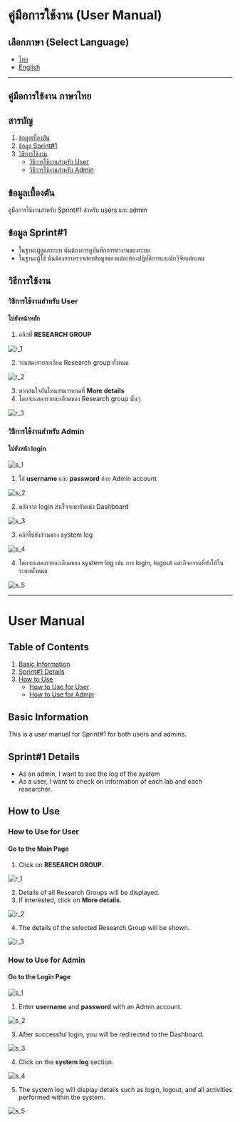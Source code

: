 # คู่มือการใช้งาน (User Manual)

## เลือกภาษา (Select Language)
- [ไทย](#คู่มือการใช้งาน-ภาษาไทย)
- [English](#user-manual)

---

## คู่มือการใช้งาน ภาษาไทย
## สารบัญ
1. [ข้อมูลเบื้องตัน](#ข้อมูลเบื้องตัน)
2. [ข้อมูล Sprint#1](#ข้อมูล-sprint1)
3. [วิธีการใช้งาน](#วิธีการใช้งาน)
   - [วิธีการใช้งานสำหรับ User](#วิธีการใช้งานสำหรับ-user)
   - [วิธีการใช้งานสำหรับ Admin](#วิธีการใช้งานสำหรับ-admin)

## ข้อมูลเบื้องตัน
คู่มือการใช้งานสำหรับ Sprint#1 สำหรับ users และ admin

## ข้อมูล Sprint#1
- ในฐานะผู้ดูแลระบบ ฉันต้องการดูบันทึกการทำงานของระบบ
- ในฐานะผู้ใช้ ฉันต้องการตรวจสอบข้อมูลของแต่ละห้องปฏิบัติการและนักวิจัยแต่ละคน

## วิธีการใช้งาน

### วิธีการใช้งานสำหรับ User 
#### ไปยังหน้าหลัก
1. คลิกที่ **RESEARCH GROUP**

![r_1](Img/ResearchGroup_1.png)

2. จะแสดงรายละเอียด Research group ทั้งหมด

![r_2](Img/ResearchGroup_2.png)

3. หากสนใจอันไหนสามารถกดที่ **More details**
4. โดยจะแสดงรายละเอียดของ Research group นั้นๆ

![r_3](Img/ResearchGroup_3.png)

### วิธีการใช้งานสำหรับ Admin
#### ไปยังหน้า login

![s_1](Img/SystemLogs_1.png)

1. ใส่ **username** และ **password** ด้วย Admin account

![s_2](Img/SystemLogs_2.png)

2. หลังจาก login สำเร็จจะมายังหน้า Dashboard

![s_3](Img/SystemLogs_3.png)

3. คลิกไปยังส่วนของ system log

![s_4](Img/SystemLogs_4.png)

4. โดยจะแสดงรายละเอียดของ system log เช่น การ login, logout และกิจกรรมที่ทำให้ในระบบทั้งหมด

![s_5](Img/SystemLogs_5.png)

   
---

# User Manual

## Table of Contents
1. [Basic Information](#basic-information)
2. [Sprint#1 Details](#sprint1-details)
3. [How to Use](#how-to-use)
   - [How to Use for User](#how-to-use-for-user)
   - [How to Use for Admin](#how-to-use-for-admin)

## Basic Information
This is a user manual for Sprint#1 for both users and admins.

## Sprint#1 Details
- As an admin, I want to see the log of the system
- As a user, I want to check on information of each lab and each researcher.

## How to Use

### How to Use for User
#### Go to the Main Page
1. Click on **RESEARCH GROUP**.

![r_1](Img/ResearchGroup_1.png)

2. Details of all Research Groups will be displayed.
3. If interested, click on **More details**.

![r_2](Img/ResearchGroup_2.png)

4. The details of the selected Research Group will be shown.

![r_3](Img/ResearchGroup_3.png)

### How to Use for Admin
#### Go to the Login Page
![s_1](Img/SystemLogs_1.png)

1. Enter **username** and **password** with an Admin account.
   
![s_2](Img/SystemLogs_2.png)

3. After successful login, you will be redirected to the Dashboard.

![s_3](Img/SystemLogs_3.png)


4. Click on the **system log** section.

![s_4](Img/SystemLogs_4.png)

5. The system log will display details such as login, logout, and all activities performed within the system.
   
![s_5](Img/SystemLogs_5.png)   
   
